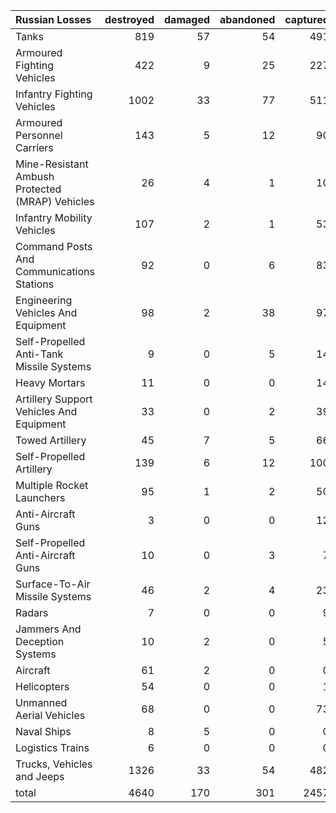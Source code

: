 | Russian Losses                                   |   destroyed |   damaged |   abandoned |   captured |   total |
|:-------------------------------------------------|------------:|----------:|------------:|-----------:|--------:|
| Tanks                                            |         819 |        57 |          54 |        491 |    1421 |
| Armoured Fighting Vehicles                       |         422 |         9 |          25 |        227 |     683 |
| Infantry Fighting Vehicles                       |        1002 |        33 |          77 |        511 |    1623 |
| Armoured Personnel Carriers                      |         143 |         5 |          12 |         90 |     250 |
| Mine-Resistant Ambush Protected  (MRAP) Vehicles |          26 |         4 |           1 |         10 |      41 |
| Infantry Mobility Vehicles                       |         107 |         2 |           1 |         53 |     163 |
| Command Posts And Communications Stations        |          92 |         0 |           6 |         83 |     181 |
| Engineering Vehicles And Equipment               |          98 |         2 |          38 |         97 |     235 |
| Self-Propelled Anti-Tank Missile Systems         |           9 |         0 |           5 |         14 |      28 |
| Heavy Mortars                                    |          11 |         0 |           0 |         14 |      25 |
| Artillery Support Vehicles And Equipment         |          33 |         0 |           2 |         39 |      74 |
| Towed Artillery                                  |          45 |         7 |           5 |         66 |     123 |
| Self-Propelled Artillery                         |         139 |         6 |          12 |        100 |     257 |
| Multiple Rocket Launchers                        |          95 |         1 |           2 |         50 |     148 |
| Anti-Aircraft Guns                               |           3 |         0 |           0 |         12 |      15 |
| Self-Propelled Anti-Aircraft Guns                |          10 |         0 |           3 |          7 |      20 |
| Surface-To-Air Missile Systems                   |          46 |         2 |           4 |         23 |      75 |
| Radars                                           |           7 |         0 |           0 |          9 |      16 |
| Jammers And Deception Systems                    |          10 |         2 |           0 |          5 |      17 |
| Aircraft                                         |          61 |         2 |           0 |          0 |      63 |
| Helicopters                                      |          54 |         0 |           0 |          1 |      55 |
| Unmanned Aerial Vehicles                         |          68 |         0 |           0 |         73 |     141 |
| Naval Ships                                      |           8 |         5 |           0 |          0 |      13 |
| Logistics Trains                                 |           6 |         0 |           0 |          0 |       6 |
| Trucks, Vehicles and Jeeps                       |        1326 |        33 |          54 |        482 |    1895 |
| total                                            |        4640 |       170 |         301 |       2457 |    7568 |